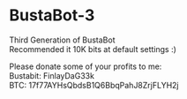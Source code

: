 # BustaBot-3
Third Generation of BustaBot  
Recommended it 10K bits at default settings :)
  
Please donate some of your profits to me:  
Bustabit: FinlayDaG33k  
BTC: 17f77AYHsQbdsB1Q6BbqPahJ8ZrjFLYH2j
